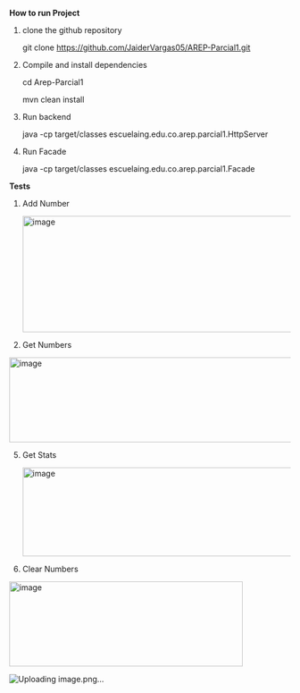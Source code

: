 **How to run Project**

1. clone the github repository

	git clone https://github.com/JaiderVargas05/AREP-Parcial1.git
	
2. Compile and install dependencies

	cd Arep-Parcial1
	
	mvn clean install
3. Run backend

	java -cp target/classes escuelaing.edu.co.arep.parcial1.HttpServer

4. Run Facade

	java -cp target/classes escuelaing.edu.co.arep.parcial1.Facade

**Tests**

1. Add Number
   
   <img width="577" height="208" alt="image" src="https://github.com/user-attachments/assets/7cc78a5f-226a-4e60-84e5-0c27565c2c57" />
   
3. Get Numbers
   
<img width="584" height="152" alt="image" src="https://github.com/user-attachments/assets/e78fbe68-9fc8-4384-894b-bba1d180b774" />


5. Get Stats
   
   <img width="615" height="159" alt="image" src="https://github.com/user-attachments/assets/84b4025d-1b8e-44eb-b9cf-bf568cad9d2f" />
   
7. Clear Numbers
   
<img width="418" height="152" alt="image" src="https://github.com/user-attachments/assets/a1b5bd14-e4cf-4b95-b783-bfad9a720a7a" />

![Uploading image.png…]()
